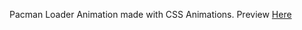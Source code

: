 ﻿Pacman Loader Animation made with CSS Animations. Preview [Here](http://codepen.io/phileflanagan/full/Krykvy/)